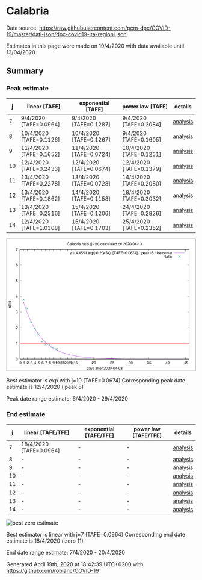 # Calabria


Data source: https://raw.githubusercontent.com/pcm-dpc/COVID-19/master/dati-json/dpc-covid19-ita-regioni.json

Estimates in this page were made on 19/4/2020 with data available until 13/04/2020.


## Summary 

### Peak estimate 
|j|linear [TAFE]|exponential [TAFE]|power law [TAFE]|details|
|---|----|-----------|---------|-------|
|7|9/4/2020 [TAFE=0.0964]|9/4/2020 [TAFE=0.1287]|9/4/2020 [TAFE=0.2084]|[analysis](COVID-19_calabria_j7_2020-04-13.md)|
|8|10/4/2020 [TAFE=0.1126]|10/4/2020 [TAFE=0.1267]|9/4/2020 [TAFE=0.1605]|[analysis](COVID-19_calabria_j8_2020-04-13.md)|
|9|11/4/2020 [TAFE=0.1652]|11/4/2020 [TAFE=0.0724]|10/4/2020 [TAFE=0.1251]|[analysis](COVID-19_calabria_j9_2020-04-13.md)|
|10|12/4/2020 [TAFE=0.2433]|12/4/2020 [TAFE=0.0674]|12/4/2020 [TAFE=0.1379]|[analysis](COVID-19_calabria_j10_2020-04-13.md)|
|11|13/4/2020 [TAFE=0.2278]|13/4/2020 [TAFE=0.0728]|14/4/2020 [TAFE=0.2080]|[analysis](COVID-19_calabria_j11_2020-04-13.md)|
|12|13/4/2020 [TAFE=0.1862]|14/4/2020 [TAFE=0.1158]|18/4/2020 [TAFE=0.3032]|[analysis](COVID-19_calabria_j12_2020-04-13.md)|
|13|13/4/2020 [TAFE=0.2516]|15/4/2020 [TAFE=0.1206]|24/4/2020 [TAFE=0.2826]|[analysis](COVID-19_calabria_j13_2020-04-13.md)|
|14|12/4/2020 [TAFE=1.0308]|15/4/2020 [TAFE=0.1703]|25/4/2020 [TAFE=0.2352]|[analysis](COVID-19_calabria_j14_2020-04-13.md)|

![best peak estimate](COVID-19_calabria_j10_2020-04-13.png)

Best estimator is exp with j=10 (TAFE=0.0674)
Corresponding peak date estimate is 12/4/2020 (ipeak 8)


Peak date range estimate: 6/4/2020 - 29/4/2020

### End estimate 
|j|linear [TAFE/TFE]|exponential [TAFE/TFE]|power law [TAFE/TFE]|details|
|---|----|-----------|---------|-------|
|7|18/4/2020 [TAFE=0.0964]|-|-|[analysis](COVID-19_calabria_j7_2020-04-13.md)|
|8|-|-|-|[analysis](COVID-19_calabria_j8_2020-04-13.md)|
|9|-|-|-|[analysis](COVID-19_calabria_j9_2020-04-13.md)|
|10|-|-|-|[analysis](COVID-19_calabria_j10_2020-04-13.md)|
|11|-|-|-|[analysis](COVID-19_calabria_j11_2020-04-13.md)|
|12|-|-|-|[analysis](COVID-19_calabria_j12_2020-04-13.md)|
|13|-|-|-|[analysis](COVID-19_calabria_j13_2020-04-13.md)|
|14|-|-|-|[analysis](COVID-19_calabria_j14_2020-04-13.md)|

![best zero estimate](COVID-19_calabria_j7_2020-04-13.png)

Best estimator is linear with j=7 (TAFE=0.0964)
Corresponding end date estimate is 18/4/2020 (izero 11)


End date range estimate: 7/4/2020 - 20/4/2020

Generated April 19th, 2020 at 18:42:39 UTC+0200 with https://github.com/robianc/COVID-19
